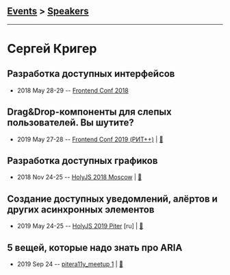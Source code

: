 ## [Events](../README.md) > [Speakers](../speakers.md)
---

# Сергей Кригер

## Разработка доступных интерфейсов
- 2018 May 28-29 -- [Frontend Conf 2018](https://www.youtube.com/watch?v=4ragpIHJ6r0)    
## Drag&amp;Drop-компоненты для слепых пользователей. Вы шутите?
- 2019 May 27-28 -- [Frontend Conf 2019 (РИТ++)](https://www.youtube.com/watch?v=U1UjLN4I9fA)  | [:notebook:](https://www.dropbox.com/sh/kg71jju3yvj5jqw/AAAwy3ifJKPXZK0NvMZcLCBMa/FC.%20%D0%94%D0%B5%D0%BB%D0%B8%2B%D0%9A%D0%B0%D0%BB%D1%8C%D0%BA%D1%83%D1%82%D1%82%D0%B0/28.05/3.Drag%26Drop-%D0%BA%D0%BE%D0%BC%D0%BF%D0%BE%D0%BD%D0%B5%D0%BD%D1%82%D1%8B%20%D0%B4%D0%BB%D1%8F%20%D1%81%D0%BB%D0%B5%D0%BF%D1%8B%D1%85%20%D0%BF%D0%BE%D0%BB%D1%8C%D0%B7%D0%BE%D0%B2%D0%B0%D1%82%D0%B5%D0%BB%D0%B5%D0%B9.%20%D0%92%D1%8B%20%D1%88%D1%83%D1%82%D0%B8%D1%82%D0%B5%3F_%D0%A1%D0%B5%D1%80%D0%B3%D0%B5%D0%B9%20%D0%9A%D1%80%D0%B8%D0%B3%D0%B5%D1%80_%D0%B2%D0%B5%D1%80.2.pdf?dl=0)  
## Разработка доступных графиков
- 2018 Nov 24-25 -- [HolyJS 2018 Moscow](https://www.youtube.com/watch?v=TvjRAwp4qSs)  | [:notebook:](https://assets.ctfassets.net/nn534z2fqr9f/qTnEDmP1yocwOEuIs8GUE/e14985bdd5920b75904d625184efa754/Sergey_Kriger_Razrabotka_dostupnykh_grafikov.pdf)  
## Создание доступных уведомлений, алёртов и других асинхронных элементов
- 2019 May 24-25 -- [HolyJS 2019 Piter](https://youtu.be/XKBjrBxqsfE) [ru] | [:notebook:](https://assets.ctfassets.net/nn534z2fqr9f/5bv5fNenasdrYDvC8yELIc/a980a5a8493aeead23b6ddfe8910332c/Sergey_Kriger_Sozdaniye_dostupnykh_uvedomleniy_alrtov_i_drugikh_asinkhronnykh_elementov.pdf)  
## 5 вещей, которые надо знать про ARIA
- 2019 Sep 24 -- [pitera11y_meetup 1](https://www.youtube.com/watch?v=6agkaOsB84I&t=134s)  | [:notebook:](https://pitercss.ru/a11y/1/pres/aria-5/)  
